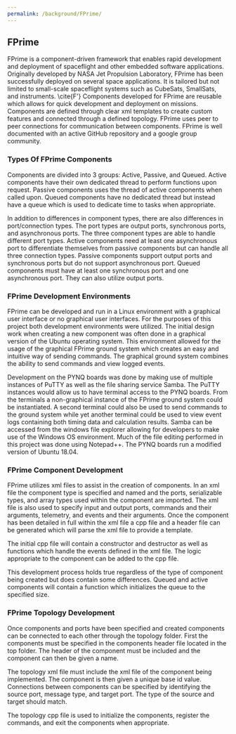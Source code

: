```yaml
---
permalink: /background/FPrime/
---
```


## FPrime
FPrime is a component-driven framework that enables rapid development and deployment of spaceflight and other embedded software applications. Originally developed by NASA Jet Propulsion Laboratory, FPrime has been successfully deployed on several space applications. It is tailored but not limited to small-scale spaceflight systems such as CubeSats, SmallSats, and instruments. \cite{F'} Components developed for FPrime are reusable which allows for quick development and deployment on missions. Components are defined through clear xml templates to create custom features and connected through a defined topology. FPrime uses peer to peer connections for communication between components. FPrime is well documented with an active GitHub repository and a google group community.

### Types Of FPrime Components
Components are divided into 3 groups: Active, Passive, and Queued. Active components have their own dedicated thread to perform functions upon request. Passive components uses the thread of active components when called upon. Queued components have no dedicated thread but instead have a queue which is used to dedicate time to tasks when appropriate. 

In addition to differences in component types, there are also differences in port/connection types. The port types are output ports, synchronous ports, and asynchronous ports. The three component types are able to handle different port types. Active components need at least one asynchronous port to differentiate themselves from passive components but can handle all three connection types. Passive components support output ports and synchronous ports but do not support asynchronous port. Queued components must have at least one synchronous port and one asynchronous port. They can also utilize output ports.

### FPrime Development Environments
FPrime can be developed and run in a Linux environment with a graphical user interface or no graphical user interfaces. For the purposes of this project both development environments were utilized. The initial design work when creating a new component was often done in a graphical version of the Ubuntu operating system. This environment allowed for the usage of the graphical FPrime ground system which creates an easy and intuitive way of sending commands. The graphical ground system combines the ability to send commands and view logged events.

Development on the PYNQ boards was done by making use of multiple instances of PuTTY as well as the file sharing service Samba. The PuTTY instances would allow us to have terminal access to the PYNQ boards. From the terminals a non-graphical instance of the FPrime ground system could be instantiated. A second terminal could also be used to send commands to the ground system while yet another terminal could be used to view event logs containing both timing data and calculation results. Samba can be accessed from the windows file explorer allowing for developers to make use of the Windows OS environment. Much of the file editing performed in this project was done using Notepad++. The PYNQ boards run a modified version of Ubuntu 18.04.

### FPrime Component Development
FPrime utilizes xml files to assist in the creation of components. In an xml file the component type is specified and named and the ports, serializable types, and array types used within the component are imported. The xml file is also used to specify input and output ports, commands and their arguments, telemetry, and events and their arguments. Once the component has been detailed in full within the xml file a cpp file and a header file can be generated which will parse the xml file to provide a template.

The initial cpp file will contain a constructor and destructor as well as functions which handle the events defined in the xml file. The logic appropriate to the component can be added to the cpp file. 

This development process holds true regardless of the type of component being created but does contain some differences. Queued and active components will contain a function which initializes the queue to the specified size.

### FPrime Topology Development
Once components and ports have been specified and created components can be connected to each other through the topology folder. First the components must be specified in the components header file located in the top folder. The header of the component must be included and the component can then be given a name.

The topology xml file must include the xml file of the component being implemented. The component is then given a unique base id value. Connections between components can be specified by identifying the source port, message type, and target port. The type of the source and target should match.

The topology cpp file is used to initialize the components, register the commands, and exit the components when appropriate.
